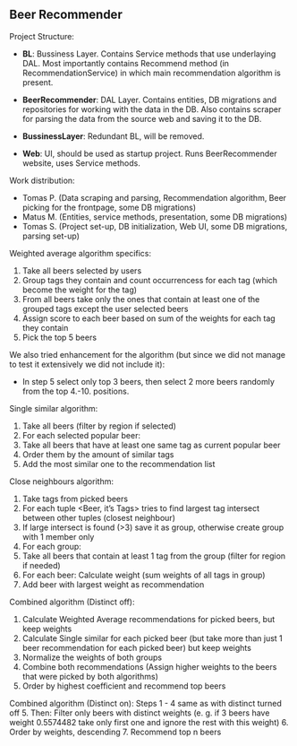 ## Beer Recommender
Project Structure:
- **BL**: Bussiness Layer. Contains Service methods that use underlaying DAL. Most importantly contains Recommend method (in RecommendationService) in which main recommendation algorithm is present.

- **BeerRecommender**: DAL Layer. Contains entities, DB migrations and repositories for working with the data in the DB. Also contains scraper for parsing the data from the source web and saving it to the DB.

- **BussinessLayer**: Redundant BL, will be removed.

- **Web**: UI, should be used as startup project. Runs BeerRecommender website, uses Service methods.


Work distribution:
- Tomas P. (Data scraping and parsing, Recommendation algorithm, Beer picking for the frontpage, some DB migrations)
- Matus M. (Entities, service methods, presentation, some DB migrations)
- Tomas S. (Project set-up, DB initialization, Web UI, some DB migrations, parsing set-up)


Weighted average algorithm specifics:
1. Take all beers selected by users
2. Group tags they contain and count occurrencess for each tag (which become the weight for the tag)
3. From all beers take only the ones that contain at least one of the grouped tags except the user selected beers
4. Assign score to each beer based on sum of the weights for each tag they contain
5. Pick the top 5 beers

We also tried enhancement for the algorithm (but since we did not manage to test it extensively we did not include it):
* In step 5 select only top 3 beers, then select 2 more beers randomly from the top 4.-10. positions.

Single similar algorithm:
1. Take all beers (filter by region if selected)
2. For each selected popular beer:
3. Take all beers that have at least one same tag as current popular beer
4. Order them by the amount of similar tags
5. Add the most similar one to the recommendation list

Close neighbours algorithm:
1. Take tags from picked beers
2. For each tuple <Beer, it’s Tags> tries to find largest tag intersect between other tuples (closest neighbour)
3. If large intersect is found (>3) save it as group, otherwise create group with 1 member only
4. For each group:
5. Take all beers that contain at least 1 tag from the group (filter for region if needed)
6. For each beer: Calculate weight (sum weights of all tags in group)
7. Add beer with largest weight as recommendation

Combined algorithm (Distinct off):
1. Calculate Weighted Average recommendations for picked beers, but keep weights
2. Calculate Single similar for each picked beer (but take more than just 1 beer recommendation for each picked beer) but keep weights
3. Normalize the weights of both groups
4. Combine both recommendations (Assign higher weights to the beers that were picked by both algorithms)
5. Order by highest coefficient and recommend top beers

Combined algorithm (Distinct on):
Steps 1 - 4 same as with distinct turned off
5. Then: Filter only beers with distinct weights (e. g. if 3 beers have weight 0.5574482 take only first one and ignore the rest with this weight)
6. Order by weights, descending
7. Recommend top n beers


